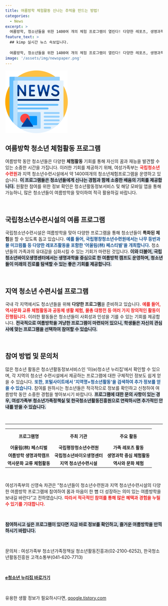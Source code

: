 ```yaml
---
title: 여름방학 체험활동 신나는 추억을 만드는 방법!
categories:
  - News
excerpt: >
  여름방학, 청소년들을 위한 1400여 개의 체험 프로그램이 열린다! 다양한 레포츠, 생명과학 캠프, 역사 문화 체험까지, 특별한 여름 방학을 통해 몸과 마음을 성장시킬 기회를 놓치지 마세요!
feature_text: >
  ## kimp 실시간 뉴스 속보입니다.

  여름방학, 청소년들을 위한 1400여 개의 체험 프로그램이 열린다! 다양한 레포츠, 생명과학 캠프, 역사 문화 체험까지, 특별한 여름 방학을 통해 몸과 마음을 성장시킬 기회를 놓치지 마세요!
image: '/assets/img/newspaper.png'
---
```


<p><img src="/assets/img/newspaper.png" alt="kimplant 속보" /></p>

<h2 data-ke-size="size26">여름방학 청소년 체험활동 프로그램</h2>

<p data-ke-size="size16">여름방학 동안 청소년들은 다양한 <b>체험활동</b> 기회를 통해 자신의 꿈과 재능을 발견할 수 있는 소중한 시간을 가집니다. 이러한 기회를 제공하기 위해, 여성가족부는 <b><span style="color: #ee2323;">국립청소년수련원</span></b>과 지역 청소년수련시설에서 약 1400여개의 청소년체험프로그램을 운영하고 있습니다. <b><span style="background-color: #21538527;">이 프로그램들은 청소년들에게 신나는 경험과 함께 소중한 배움의 기회를 제공합니다.</span></b> 원활한 참여를 위한 정보 확인은 청소년활동정보서비스 및 해당 모바일 앱을 통해 가능하니, 많은 청소년들이 여름방학을 맞이하여 적극 활용하길 바랍니다.</p>

<p data-ke-size="size16">&nbsp;</p>

<h2 data-ke-size="size26">국립청소년수련시설의 여름 프로그램</h2>

<p data-ke-size="size16">국립청소년수련시설은 여름방학을 맞아 다양한 프로그램을 통해 청소년들이 <b>특화된 체험</b>을 할 수 있도록 돕고 있습니다. <b><span style="color: #1a5490;">예를 들어, 국립평창청소년수련원에서는 나무 등반과 물 미끄럼틀 등 다양한 레포츠활동을 포함한 ‘어울림(林) 페스티벌’을 개최합니다.</span></b> 청소년들의 가족과의 유대감을 심화시킬 수 있는 기회가 마련된 것입니다. <b><span style="background-color: #21538527;">이와 더불어, 국립청소년바이오생명센터에서는 생명과학을 중심으로 한 여름방학 캠프도 운영하며, 청소년들이 미래의 진로를 탐색할 수 있는 좋은 기회를 제공합니다.</span></b></p>

<p data-ke-size="size16">&nbsp;</p>

<h2 data-ke-size="size26">지역 청소년 수련시설 프로그램</h2>

<p data-ke-size="size16">국내 각 지역에서도 청소년들을 위해 <b>다양한 프로그램</b>을 준비하고 있습니다. <b><span style="color: #ee2323;">예를 들어, 역사문화 교류 체험활동과 공동체 생활 체험, 물총 대항전 등 여러 가지 창의적인 활동이 진행됩니다.</span></b> 이러한 활동들은 청소년들이 사회성과 인성을 기를 수 있는 기회를 제공합니다. <b><span style="background-color: #21538527;">전국적으로 여름방학을 겨냥한 프로그램이 마련되어 있으니, 학생들은 자신의 관심사에 맞는 프로그램을 선택하여 참여할 수 있습니다.</span></b></p>

<p data-ke-size="size16">&nbsp;</p>

<h2 data-ke-size="size26">참여 방법 및 문의처</h2>

<p data-ke-size="size16">많은 청소년 활동은 청소년활동정보서비스인 ‘이(e)청소년 누리집’에서 확인할 수 있으며, 각 지역의 청소년 수련시설에서 제공하는 프로그램에 대한 구체적인 정보도 쉽게 얻을 수 있습니다. <b><span style="color: #1a5490;">또한, 포털사이트에서 '지역명+청소년활동'을 검색하여 추가 정보를 얻을 수 있습니다.</span></b> 참여를 원하시는 청소년들은 적극적으로 정보를 확인하고 신청하여 여름방학 동안 소중한 경험을 쌓아보시기 바랍니다. <b><span style="background-color: #21538527;">프로그램에 대한 문의 사항이 있는 경우, 여성가족부 청소년가족정책실 및 한국청소년활동진흥원으로 연락하시면 추가적인 안내를 받을 수 있습니다.</span></b> </p>

<p data-ke-size="size16">&nbsp;</p>

<hr />

<table style="width: 100%; border-collapse: collapse;">
  <tr>
    <th style="text-align: center; height: 40px;"><b>프로그램명</b></th>
    <th style="text-align: center; height: 40px;"><b>주최 기관</b></th>
    <th style="text-align: center; height: 40px;"><b>주요 활동</b></th>
  </tr>
  <tr>
    <td style="text-align: center; height: 17px;"><b>어울림(林) 페스티벌</b></td>
    <td style="text-align: center; height: 17px;"><b>국립평창청소년수련원</b></td>
    <td style="text-align: center; height: 17px;"><b>가족 레포츠 활동</b></td>
  </tr>
  <tr>
    <td style="text-align: center; height: 17px;"><b>여름방학 생명과학캠프</b></td>
    <td style="text-align: center; height: 17px;"><b>국립청소년바이오생명센터</b></td>
    <td style="text-align: center; height: 17px;"><b>생명과학 중심 체험활동</b></td>
  </tr>
  <tr>
    <td style="text-align: center; height: 17px;"><b>역사문화 교류 체험활동</b></td>
    <td style="text-align: center; height: 17px;"><b>지역 청소년수련시설</b></td>
    <td style="text-align: center; height: 17px;"><b>역사와 문화 체험</b></td>
  </tr>
</table>

<p data-ke-size="size16">&nbsp;</p>

<p data-ke-size="size16">여성가족부의 신영숙 차관은 “청소년들이 청소년수련원과 지역 청소년수련시설의 다양한 여름방학 프로그램에 참여하여 몸과 마음이 한 뼘 더 성장하는 의미 있는 여름방학을 보내길 바란다”고 전하였습니다. <b><span style="color: #ee2323;">따라서 적극적인 참여를 통해 많은 혜택과 경험을 누릴 수 있기를 기대합니다.</span></b> </p>

<p data-ke-size="size16">&nbsp;</p>

<p data-ke-size="size16"><b><span style="background-color: #21538527;">참여하시고 싶은 프로그램이 있다면 지금 바로 정보를 확인하고, 즐거운 여름방학을 만끽하시기 바랍니다.</span></b> </p>

<p data-ke-size="size16">&nbsp;</p>

<p>문의처 : 여성가족부 청소년가족정책실 청소년활동진흥과(02-2100-6252), 한국청소년활동진흥원 고객소통부(041-620-7713)</p>

<p data-ke-size="size16">&nbsp;</p>

<p data-ke-size="size16"><a href="https://www.youth.go.kr/youth"><b>e청소년 누리집 바로가기</b></a></p>

<p data-ke-size="size16">&nbsp;</p>
유용한 생활 정보가 필요하시다면, <a href="https://qoogle.tistory.com" rel="dofollow">qoogle.tistory.com</a>


